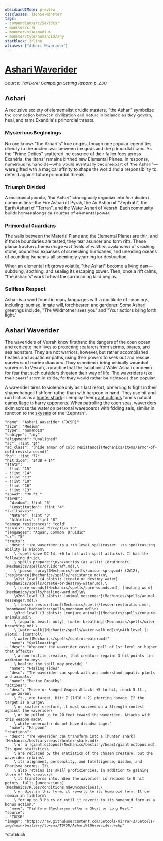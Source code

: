 ```yaml
---
obsidianUIMode: preview
cssclasses: json5e-monster
tags:
- compendium/src/5e/tdcsr
- monster/cr/5
- monster/size/medium
- monster/type/humanoid/any
statblock: inline
aliases: ["Ashari Waverider"]
---
```

# [Ashari Waverider](Mechanics\bestiary\humanoid/ashari-waverider-tdcsr.md)
*Source: Tal'Dorei Campaign Setting Reborn p. 230*  

## Ashari

A reclusive society of elementalist druidic masters, "the Ashari" symbolize the connection between civilization and nature in balance as they govern, heal, and tame Exandria's primordial threats.

### Mysterious Beginnings

No one knows "the Ashari's" true origins, though one popular legend ties directly to the ancient war between the gods and the primordial titans. As the "Prime Deities" scattered the essence of their fallen foes across Exandria, the titans' remains birthed new Elemental Planes. In response, numerous humanoids—who would eventually become part of "the Ashari"—were gifted with a magical affinity to shape the world and a responsibility to defend against future primordial threats.

### Triumph Divided

A multiracial people, "the Ashari" strategically organize into four distinct communities—the Fire Ashari of Pyrah, the Air Ashari of "Zephrah", the Earth Ashari of "Terrah", and the Water Ashari of Vesrah. Each community builds homes alongside sources of elemental power.

### Primordial Guardians

The walls between the Material Plane and the Elemental Planes are thin, and if those boundaries are tested, they tear asunder and form rifts. These planar fractures hemorrhage vast fields of wildfire, avalanches of crushing stone, boundless expanses of screeching hurricanes, and unending oceans of pounding tsunamis, all seemingly yearning for destruction.

When an elemental rift grows volatile, "the Ashari" become a living dam—subduing, soothing, and sealing its escaping power. Then, once a rift calms, "the Ashari's" work to heal the surrounding land begins.

### Selfless Respect

Ashari is a word found in many languages with a multitude of meanings, including: sunrise, innate will, torchbearer, and gardener. Some Ashari greetings include, "The Wildmother sees you" and "Your actions bring forth light."

## Ashari Waverider

The waveriders of Vesrah know firsthand the dangers of the open ocean and dedicate their lives to protecting seafarers from storms, pirates, and sea monsters. They are not warriors, however, but rather accomplished healers and aquatic empaths, using their powers to seek out and rescue survivors of marine disasters. They sometimes bring critically wounded survivors to Vesrah, a practice that the isolationist Water Ashari condemn for fear that such outsiders threaten their way of life. The waveriders take their peers' scorn in stride, for they would rather be righteous than popular.

A waverider turns to violence only as a last resort, preferring to fight in their shapechanged fishform rather than with harpoon in hand. They use hit-and-run tactics as a [hunter shark](Mechanics/bestiary/beast/hunter-shark.md) or employ their [giant octopus](Mechanics/bestiary/beast/giant-octopus.md) form's natural camouflage to harry opponents. When patrolling the open seas, waveriders skim across the water on personal waveboards with folding sails, similar in function to the [skysails](Mechanics/items/skysail-tdcsr.md) of the "Zephrah".

```statblock
"name": "Ashari Waverider (TDCSR)"
"size": "Medium"
"type": "humanoid"
"subtype": "any"
"alignment": "Unaligned"
"ac": !!int "14"
"ac_class": "[hide armor of cold resistance](Mechanics/items/armor-of-cold-resistance.md)"
"hp": !!int "77"
"hit_dice": "14d8 + 14"
"stats":
- !!int "15"
- !!int "14"
- !!int "12"
- !!int "10"
- !!int "16"
- !!int "13"
"speed": "30 ft."
"saves":
  "Wisdom": !!int "6"
  "Constitution": !!int "4"
"skillsaves":
  "Nature": !!int "3"
  "Athletics": !!int "8"
"damage_resistances": "cold"
"senses": "passive Perception 13"
"languages": "Aquan, Common, Druidic"
"cr": "5"
"traits":
- "desc": "The waverider is a 7th-level spellcaster. Its spellcasting ability is Wisdom\
    \ (spell save DC 14, +6 to hit with spell attacks). It has the following druid\
    \ spells prepared:\n\nCantrips (at will): [druidcraft](Mechanics/spells/druidcraft.md),\
    \ [poison spray](Mechanics/spells/poison-spray.md) (2d12), [resistance](Mechanics/spells/resistance.md)\n\
    \n1st level (4 slots): [create or destroy water](Mechanics/spells/create-or-destroy-water.md),\
    \ [cure wounds](Mechanics/spells/cure-wounds.md), [healing word](Mechanics/spells/healing-word.md)\n\
    \n2nd level (3 slots): [animal messenger](Mechanics/spells/animal-messenger.md),\
    \ [lesser restoration](Mechanics/spells/lesser-restoration.md), [moonbeam](Mechanics/spells/moonbeam.md)\n\
    \n3rd level (3 slots): [conjure animals](Mechanics/spells/conjure-animals.md)\
    \ (aquatic beasts only), [water breathing](Mechanics/spells/water-breathing.md),\
    \ [water walk](Mechanics/spells/water-walk.md)\n\n4th level (1 slots): [control\
    \ water](Mechanics/spells/control-water.md)"
  "name": "Spellcasting"
- "desc": "Whenever the waverider casts a spell of 1st level or higher that affects\
    \ a non-hostile creature, that creature regains 3 hit points (in addition to any\
    \ healing the spell may provide)."
  "name": "Healing Tides"
- "desc": "The waverider can speak with and understand aquatic plants and animals."
  "name": "Marine Empathy"
"actions":
- "desc": "Melee or Ranged Weapon Attack: +5 to hit, reach 5 ft., range 20/60\
    \ ft., one target. Hit: 7 (1d10 + 2) piercing damage. If the target is a Large\
    \ or smaller creature, it must succeed on a Strength contest against the waverider\
    \ or be pulled up to 20 feet toward the waverider. Attacks with this weapon made\
    \ while underwater do not have disadvantage."
  "name": "Harpoon"
"reactions":
- "desc": "The waverider can transform into a [hunter shark](Mechanics/bestiary/beast/hunter-shark.md)\
    \ or a [giant octopus](Mechanics/bestiary/beast/giant-octopus.md). Its game statistics\
    \ are replaced by the statistics of the chosen creature, but the waverider retains\
    \ its alignment, personality, and Intelligence, Wisdom, and Charisma scores. It\
    \ also retains its skill proficiencies, in addition to gaining those of the creature\
    \ it transforms into. When the waverider is reduced to 0 hit points, falls [unconscious](Mechanics/Rules/conditions.md#Unconscious),\
    \ or dies in this form, it reverts to its humanoid form. It can remain in fishform\
    \ for up to 3 hours or until it reverts to its humanoid form as a bonus action."
  "name": "Fishform (Recharges after a Short or Long Rest)"
"source":
- "TDCSR"
"image": "https://raw.githubusercontent.com/5etools-mirror-3/5etools-img/main/bestiary/tokens/TDCSR/Ashari%20Waverider.webp"
```
^statblock